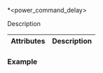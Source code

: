 
\*\<power\_command\_delay\>

Description


| Attributes | Description |
| --- | --- |


### Example




